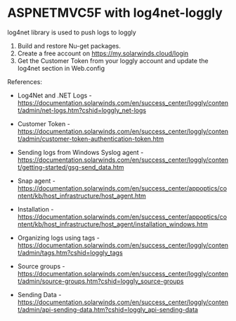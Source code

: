 # ASPNETMVC5F with log4net-loggly
log4net library is used to push logs to loggly

1. Build and restore Nu-get packages.
2. Create a free account on https://my.solarwinds.cloud/login
3. Get the Customer Token from your loggly account and update the log4net section in Web.config

References:
* Log4Net and .NET Logs - https://documentation.solarwinds.com/en/success_center/loggly/content/admin/net-logs.htm?cshid=loggly_net-logs

* Customer Token - https://documentation.solarwinds.com/en/success_center/loggly/content/admin/customer-token-authentication-token.htm

* Sending logs from Windows Syslog agent - https://documentation.solarwinds.com/en/success_center/loggly/content/getting-started/gsg-send_data.htm

* Snap agent - https://documentation.solarwinds.com/en/success_center/appoptics/content/kb/host_infrastructure/host_agent.htm

* Installation - https://documentation.solarwinds.com/en/success_center/appoptics/content/kb/host_infrastructure/host_agent/installation_windows.htm

* Organizing logs using tags - https://documentation.solarwinds.com/en/success_center/loggly/content/admin/tags.htm?cshid=loggly_tags

* Source groups - https://documentation.solarwinds.com/en/success_center/loggly/content/admin/source-groups.htm?cshid=loggly_source-groups

* Sending Data - https://documentation.solarwinds.com/en/success_center/loggly/content/admin/api-sending-data.htm?cshid=loggly_api-sending-data